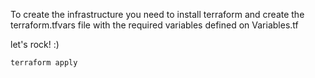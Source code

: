 To create the infrastructure you need to install terraform and create the terraform.tfvars file with the required variables defined on Variables.tf

let's rock! :)

```console
terraform apply
```